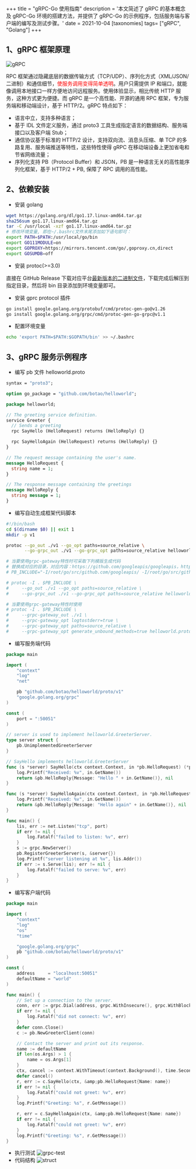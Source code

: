 +++
title = "gRPC-Go 使用指南"
description = '本文简述了 gRPC 的基本概念及 gRPC-Go 环境的搭建方法，并提供了 gRPC-Go 的示例程序，包括服务端与客户端的编写及测试步骤。'
date = 2021-10-04
[taxonomies]
tags= ["gRPC", "Golang"]
+++

## 1、gRPC 框架原理

![gRPC](grpc.png)

RPC 框架通过隐藏底层的数据传输方式（TCP/UDP）、序列化方式（XML/JSON/二进制）和通信细节，<font color=red>使服务调用变得简单透明</font>。用户只需提供 IP 和端口，就能像调用本地接口一样方便地访问远程服务。使用体验显示，相比传统 HTTP 服务，这种方式更为便捷。而 gRPC 是一个高性能、开源的通用 RPC 框架，专为服务端和移动端设计，基于 HTTP/2。gRPC 特点如下：

- 语言中立，支持多种语言；
- 基于 IDL 文件定义服务，通过 proto3 工具生成指定语言的数据结构、服务端接口以及客户端 Stub；
- 通信协议基于标准的 HTTP/2 设计，支持双向流、消息头压缩、单 TCP 的多路复用、服务端推送等特性，这些特性使得 gRPC 在移动端设备上更加省电和节省网络流量；
- 序列化支持 PB（Protocol Buffer）和 JSON，PB 是一种语言无关的高性能序列化框架，基于 HTTP/2 + PB, 保障了 RPC 调用的高性能。

## 2、依赖安装

- 安装 golang

```bash
wget https://golang.org/dl/go1.17.linux-amd64.tar.gz
sha256sum go1.17.linux-amd64.tar.gz
tar -C /usr/local -xzf go1.17.linux-amd64.tar.gz
# 修改环境变量, 即在~/.bashrc文件末尾添加如下语句即可：
export PATH=$PATH:/usr/local/go/bin
export GO111MODULE=on
export GOPROXY=https://mirrors.tencent.com/go/,goproxy.cn,direct
export GOSUMDB=off
```

- 安装 protoc(>=3.0)

直接在 GitHub Release 下载对应平台[最新版本的二进制文件](https://github.com/protocolbuffers/protobuf/releases/latest)，下载完成后解压到指定目录，然后将 bin 目录添加到环境变量即可。

- 安装 gprc protocol 插件

```bash
go install google.golang.org/protobuf/cmd/protoc-gen-go@v1.26
go install google.golang.org/grpc/cmd/protoc-gen-go-grpc@v1.1
```

- 配置环境变量

```bash
echo 'export PATH=$PATH:$GOPATH/bin' >> ~/.bashrc
```

## 3、gRPC 服务示例程序

- 编写 pb 文件 helloworld.proto

```proto
syntax = "proto3";

option go_package = "github.com/botao/helloworld";

package helloworld;

// The greeting service definition.
service Greeter {
  // Sends a greeting
  rpc SayHello (HelloRequest) returns (HelloReply) {}

  rpc SayHelloAgain (HelloRequest) returns (HelloReply) {}
}

// The request message containing the user's name.
message HelloRequest {
  string name = 1;
}

// The response message containing the greetings
message HelloReply {
  string message = 1;
}
```

- 编写自动生成框架代码脚本

```bash
#!/bin/bash
cd $(dirname $0) || exit 1
mkdir -p v1

protoc --go_out ./v1 --go_opt paths=source_relative \
       --go-grpc_out ./v1 --go-grpc_opt paths=source_relative helloworld.proto

# 当要使用grpc-gateway特性时可采取下列模版生成代码
# 替换成对应的目录，对应内容：https://github.com/googleapis/googleapis，https://github.com/protocolbuffers/protobuf
# PB_INCLUDE="-I/root/go/src/github.com/googleapis/ -I/root/go/src/github.com/protocolbuffers/protobuf/src"

# protoc -I . $PB_INCLUDE \
#     --go_out ./v1 --go_opt paths=source_relative \
#     --go-grpc_out ./v1 --go-grpc_opt paths=source_relative helloworld.proto

# 当要使用grpc-gateway特性时使用
# protoc -I . $PB_INCLUDE \
#     --grpc-gateway_out ./v1 \
#     --grpc-gateway_opt logtostderr=true \
#     --grpc-gateway_opt paths=source_relative \
#     --grpc-gateway_opt generate_unbound_methods=true helloworld.proto
```

- 编写服务端代码

```go
package main

import (
	"context"
	"log"
	"net"

	pb "github.com/botao/helloworld/proto/v1"
	"google.golang.org/grpc"
)

const (
	port = ":50051"
)

// server is used to implement helloworld.GreeterServer.
type server struct {
	pb.UnimplementedGreeterServer
}

// SayHello implements helloworld.GreeterServer
func (s *server) SayHello(ctx context.Context, in *pb.HelloRequest) (*pb.HelloReply, error) {
	log.Printf("Received: %v", in.GetName())
	return &pb.HelloReply{Message: "Hello " + in.GetName()}, nil
}

func (s *server) SayHelloAgain(ctx context.Context, in *pb.HelloRequest) (*pb.HelloReply, error) {
	log.Printf("Received: %v", in.GetName())
	return &pb.HelloReply{Message: "Hello again" + in.GetName()}, nil
}

func main() {
	lis, err := net.Listen("tcp", port)
	if err != nil {
		log.Fatalf("failed to listen: %v", err)
	}
	s := grpc.NewServer()
	pb.RegisterGreeterServer(s, &server{})
	log.Printf("server listening at %v", lis.Addr())
	if err := s.Serve(lis); err != nil {
		log.Fatalf("failed to serve: %v", err)
	}
}
```

- 编写客户端代码

```go
package main

import (
    "context"
    "log"
    "os"
    "time"

    "google.golang.org/grpc"
    pb "github.com/botao/helloworld/proto/v1"
)

const (
    address     = "localhost:50051"
    defaultName = "world"
)

func main() {
    // Set up a connection to the server.
    conn, err := grpc.Dial(address, grpc.WithInsecure(), grpc.WithBlock())
    if err != nil {
        log.Fatalf("did not connect: %v", err)
    }
    defer conn.Close()
    c := pb.NewGreeterClient(conn)

    // Contact the server and print out its response.
    name := defaultName
    if len(os.Args) > 1 {
        name = os.Args[1]
    }
    ctx, cancel := context.WithTimeout(context.Background(), time.Second)
    defer cancel()
    r, err := c.SayHello(ctx, &amp;pb.HelloRequest{Name: name})
    if err != nil {
        log.Fatalf("could not greet: %v", err)
    }
    log.Printf("Greeting: %s", r.GetMessage())

    r, err = c.SayHelloAgain(ctx, &amp;pb.HelloRequest{Name: name})
    if err != nil {
        log.Fatalf("could not greet: %v", err)
    }
    log.Printf("Greeting: %s", r.GetMessage())
}
```

- 执行测试
  ![grpc-test](grpc_test.png)
- 代码结构
  ![struct](struct.png)
